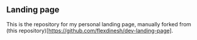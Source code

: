 ## Landing page
This is the repository for my personal landing page, manually forked from (this repository)[https://github.com/flexdinesh/dev-landing-page].
